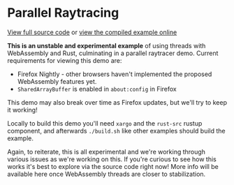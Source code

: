 # Parallel Raytracing

[View full source code][code] or [view the compiled example online][online]

[online]: https://rustwasm.github.io/wasm-bindgen/exbuild/raytrace-parallel/
[code]: https://github.com/rustwasm/wasm-bindgen/tree/master/examples/raytrace-parallel

**This is an unstable and experimental example** of using threads with
WebAssembly and Rust, culminating in a parallel raytracer demo. Current
requirements for viewing this demo are:

* Firefox Nightly - other browsers haven't implemented the proposed WebAssembly
  features yet.
* `SharedArrayBuffer` is enabled in `about:config` in Firefox

This demo may also break over time as Firefox updates, but we'll try to keep it
working!

Locally to build this demo you'll need `xargo` and the `rust-src` rustup
component, and afterwards `./build.sh` like other examples should build the
example.

Again, to reiterate, this is all experimental and we're working through various
issues as we're working on this. If you're curious to see how this works it's
best to explore via the source code right now! More info will be available here
once WebAssembly threads are closer to stabilization.
